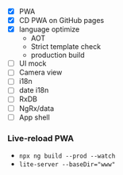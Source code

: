 - [x] PWA
- [x] CD PWA on GitHub pages
- [x] language optimize
  - AOT
  - Strict template check
  - production build
- [ ] UI mock
- [ ] Camera view
- [ ] i18n
- [ ] date i18n
- [ ] RxDB
- [ ] NgRx/data
- [ ] App shell

### Live-reload PWA

- `npx ng build --prod --watch`
- `lite-server --baseDir="www"`
